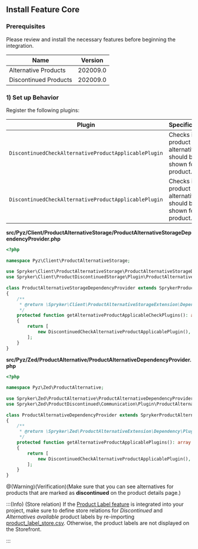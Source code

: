 ## Install Feature Core
### Prerequisites
Please review and install the necessary features before beginning the integration.

| Name | Version |
| --- | --- |
| Alternative Products | 202009.0 |
| Discontinued Products | 202009.0 |

### 1) Set up Behavior
Register the following plugins:

| Plugin | Specification | Prerequisites | Namespace |
| --- | --- | --- | --- |
| `DiscontinuedCheckAlternativeProductApplicablePlugin` | Checks if product alternatives should be shown for the product. | Expects `SKU `and `idProductConcrete` to be set for `ProductViewTransfer`. | `Spryker\Client\ProductDiscontinuedStorage\Plugin\ProductAlternativeStorage` |
| `DiscontinuedCheckAlternativeProductApplicablePlugin` | Checks if product alternatives should be shown for the product. | None | `Spryker\Zed\ProductDiscontinued\Communication\Plugin\ProductAlternative` |

**src/Pyz/Client/ProductAlternativeStorage/ProductAlternativeStorageDependencyProvider.php**

```php
<?php
 
namespace Pyz\Client\ProductAlternativeStorage;
 
use Spryker\Client\ProductAlternativeStorage\ProductAlternativeStorageDependencyProvider as SprykerProductAlternativeStorageDependencyProvider;
use Spryker\Client\ProductDiscontinuedStorage\Plugin\ProductAlternativeStorage\DiscontinuedCheckAlternativeProductApplicablePlugin;
 
class ProductAlternativeStorageDependencyProvider extends SprykerProductAlternativeStorageDependencyProvider
{
    /**
     * @return \Spryker\Client\ProductAlternativeStorageExtension\Dependency\Plugin\AlternativeProductApplicablePluginInterface[]
     */
    protected function getAlternativeProductApplicableCheckPlugins(): array
    {
        return [
            new DiscontinuedCheckAlternativeProductApplicablePlugin(),
        ];
    }
}
```

**src/Pyz/Zed/ProductAlternative/ProductAlternativeDependencyProvider.php**

```php
<?php
 
namespace Pyz\Zed\ProductAlternative;
 
use Spryker\Zed\ProductAlternative\ProductAlternativeDependencyProvider as SprykerProductAlternativeDependencyProvider;
use Spryker\Zed\ProductDiscontinued\Communication\Plugin\ProductAlternative\DiscontinuedCheckAlternativeProductApplicablePlugin;
 
class ProductAlternativeDependencyProvider extends SprykerProductAlternativeDependencyProvider
{
    /**
     * @return \Spryker\Zed\ProductAlternativeExtension\Dependency\Plugin\AlternativeProductApplicablePluginInterface[]
     */
    protected function getAlternativeProductApplicablePlugins(): array
    {
        return [
            new DiscontinuedCheckAlternativeProductApplicablePlugin(), #ProductDiscontinuedFeature
        ];
    }
}
```

@(Warning)(Verification)(Make sure that you can see alternatives for products that are marked as **discontinued** on the product details page.)


:::(Info) (Store relation)
If the [Product Label feature](https://documentation.spryker.com/docs/product-label) is integrated into your project, make sure to define store relations for *Discontinued* and *Alternatives available* product labels by re-importing [product_label_store.csv](https://documentation.spryker.com/docs/file-details-product-label-storecsv). Otherwise, the product labels are not displayed on the Storefront. 

:::